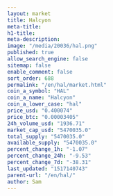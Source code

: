 ```yaml
---
layout: market
title: Halcyon
meta-title: 
h1-title: 
meta-description: 
image: "/media/20036/hal.png"
published: true
allow_search_engine: false
sitemap: false
enable_comment: false
sort_order: 688
permalink: "/en/hal/market.html"
coin_a_symbol: "HAL"
coin_a_name: "Halcyon"
coin_a_lower_case: "hal"
price_usd: "0.400074"
price_btc: "0.00003405"
24h_volume_usd: "1936.71"
market_cap_usd: "5470035.0"
total_supply: "5470035.0"
available_supply: "5470035.0"
percent_change_1h: "-1.07"
percent_change_24h: "-9.53"
percent_change_7d: "-38.31"
last_updated: "1517140743"
parent-url: "/en/hal/"
author: Sam
---
```


